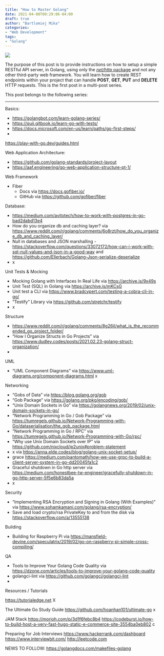 ```yaml
---
title: "How to Master Golang"
date: 2021-04-08T00:29:06-04:00
draft: true
author: "Bartlomiej Mika"
categories:
- "Web Development"
tags:
- "Golang"
---
```


![](https://images.pexels.com/photos/5582597/pexels-photo-5582597.jpeg?auto=compress&cs=tinysrgb&dpr=2&h=650&w=940)

The purpose of this post is to provide instructions on how to setup a simple RESTful API server, in Golang, using only the [*net/http* package](https://golang.org/pkg/net/http/) and not any other third-party web framework. You will learn how to create REST endpoints within your project that can handle **POST**, **GET**, **PUT** and **DELETE** HTTP requests. This is the first post in a multi-post series.

<!--more-->

This post belongs to the following series:

----------

Basics:
- https://golangbot.com/learn-golang-series/
- https://quii.gitbook.io/learn-go-with-tests/
- https://docs.microsoft.com/en-us/learn/paths/go-first-steps/
-

https://play-with-go.dev/guides.html

Web Application Architecture:
- https://github.com/golang-standards/project-layout
- https://aaf.engineering/go-web-application-structure-pt-1/

Web Framework
- Fiber
    - Docs via https://docs.gofiber.io/
    - GitHub via https://github.com/gofiber/fiber

Database:
- https://medium.com/avitotech/how-to-work-with-postgres-in-go-bad2dabd13e4
- How do you organize db and caching layer? via https://www.reddit.com/r/golang/comments/6o8rzt/how_do_you_organize_db_and_caching_layer/
- Null in databases and JSON marshalling - https://stackoverflow.com/questions/33072172/how-can-i-work-with-sql-null-values-and-json-in-a-good-way and https://github.com/Ellerbach/Golang-Json-serialize-deserialize
- x

Unit Tests & Mocking
- Mocking Golang with Interfaces In Real Life via https://archive.is/9x49s
- Unit Test (SQL) in Golang via https://archive.is/mKCsG
- Unit test a CLI via https://www.bradcypert.com/testing-a-cobra-cli-in-go/
- “Testify” Library via https://github.com/stretchr/testify
- x

Structure
- https://www.reddit.com/r/golang/comments/8g26il/what_is_the_recommended_go_project_folder/
- “How I Organize Structs in Go Projects” via https://www.dudley.codes/posts/2021.02.23-golang-struct-organization/
-

UML
- “UML Component Diagrams” via https://www.uml-diagrams.org/component-diagrams.html
x


Networking
- “Gobs of Data” via https://blog.golang.org/gob
- “Gob Package” via https://golang.org/pkg/encoding/gob/
- “Unix Domain Sockets in Go” via https://golangnews.org/2019/02/unix-domain-sockets-in-go/
- “Network Programming in Go / Gob Package” via https://tumregels.github.io/Network-Programming-with-Go/dataserialisation/the_gob_package.html
- “Network Programming in Go / RPC” via https://tumregels.github.io/Network-Programming-with-Go/rpc/
- “Why use Unix Domain Sockets over IP” via https://github.com/nixcloud/ip2unix#problem-statement
- x via https://anna.elde.codes/blog/golang-unix-socket-setup/
- grace https://medium.com/pantomath/how-we-use-grpc-to-build-a-client-server-system-in-go-dd20045fa1c2
- Graceful shutdown in Go http server via https://medium.com/honestbee-tw-engineer/gracefully-shutdown-in-go-http-server-5f5e6b83da5a
- x


Security
- “Implementing RSA Encryption and Signing in Golang (With Examples)” via https://www.sohamkamani.com/golang/rsa-encryption/
- Save and load crypto/rsa PrivateKey to and from the disk via https://stackoverflow.com/a/13555138

Building
- Building for Raspberry Pi via https://mansfield-devine.com/speculatrix/2019/02/go-on-raspberry-pi-simple-cross-compiling/

QA
- Tools to Improve Your Golang Code Quality via https://dzone.com/articles/tools-to-improve-your-golang-code-quality
- golangci-lint via https://github.com/golangci/golangci-lint
-

Resources / Tutorials

https://tutorialedge.net
X

The Ultimate Go Study Guide
https://github.com/hoanhan101/ultimate-go
x


JAM Stack
https://morioh.com/p/3d1f6febc8b4
https://codeburst.io/how-to-build-host-a-very-fast-hugo-static-e-commerce-site-3554ba0eb802
c

Preparing for Job Interviews
https://www.hackerrank.com/dashboard
https://www.interviewbit.com/
http://leetcode.com


NEWS TO FOLLOW:
https://golangdocs.com/makefiles-golang
